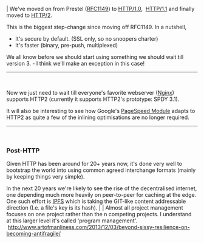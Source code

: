 | We've moved on from Prestel (<a href="https://tools.ietf.org/html/rfc1149">RFC1149</a>) to <a href="http://tools.ietf.org/html/rfc1945">HTTP/1.0</a>,  <a href="https://www.ietf.org/rfc/rfc2616.txt">HTTP/1.1</a> and finally moved to <a href="https://tools.ietf.org/html/rfc7540">HTTP/2</a>.

<!--more-->

This is the biggest step-change since moving off RFC1149. In a nutshell,

<ul>
    <li>It's secure by default. (SSL only, so no snoopers charter)</li>
    <li>It's faster (binary, pre-push, multiplexed)</li>
</ul>

We all know before we should start using something we should wait till version 3. - I think we'll make an exception in this case!

<hr />

&nbsp;

Now we just need to wait till everyone's favorite webserver (<a href="http://nginx.com/blog/how-nginx-plans-to-support-http2/" target="_blank">Nginx</a>) supports HTTP2 (currently it supports HTTP2's prototype: SPDY 3.1).

It will also be interesting to see how Google's <a href="https://developers.google.com/speed/pagespeed/module" target="_blank">PageSpeed Module</a> adapts to HTTP2 as quite a few of the inlining optimisations are no longer required.

<hr />

&nbsp;

<h3>Post-HTTP</h3>

Given HTTP has been around for 20+ years now, it's done very well to bootstrap the world into using common agreed interchange formats (mainly by keeping things very simple).

In the next 20 years we're likely to see the rise of the decentralised internet, one depending much more heavily on peer-to-peer for caching at the edge. One such effort is <a href="http://ipfs.io/" target="_blank">IPFS</a> which is taking the GIT-like content addressable direction (I.e. a file's key is its hash). |
| Almost all project management focuses on one project rather than the n competing projects. I understand at this larger level it's called 'program management'.
&nbsp;http://www.artofmanliness.com/2013/12/03/beyond-sissy-resilience-on-becoming-antifragile/                                                                                                                                                                                                       